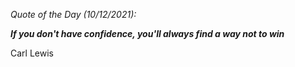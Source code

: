 *Quote of the Day (10/12/2021):*

_**If you don't have confidence, you'll always find a way not to win**_

Carl Lewis